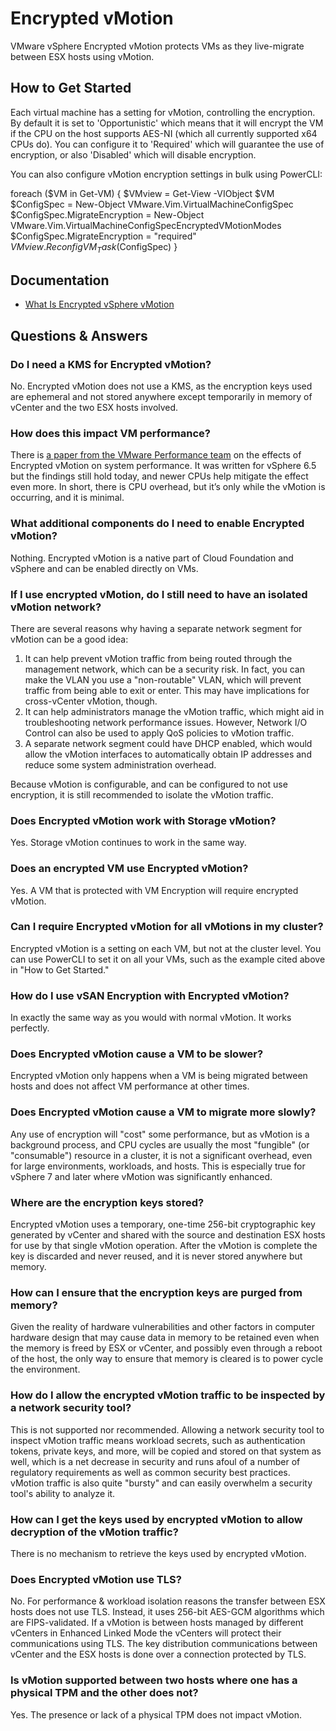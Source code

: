 # Encrypted vMotion

VMware vSphere Encrypted vMotion protects VMs as they live-migrate between ESX hosts using vMotion.

## How to Get Started

Each virtual machine has a setting for vMotion, controlling the encryption. By default it is set to 'Opportunistic' which means that it will encrypt the VM if the CPU on the host supports AES-NI (which all currently supported x64 CPUs do). You can configure it to 'Required' which will guarantee the use of encryption, or also 'Disabled' which will disable encryption.

You can also configure vMotion encryption settings in bulk using PowerCLI:

foreach ($VM in Get-VM) {
    $VMview = Get-View -VIObject $VM
    $ConfigSpec = New-Object VMware.Vim.VirtualMachineConfigSpec
    $ConfigSpec.MigrateEncryption = New-Object VMware.Vim.VirtualMachineConfigSpecEncryptedVMotionModes
    $ConfigSpec.MigrateEncryption = "required"
    $VMview.ReconfigVM_Task($ConfigSpec)
}

## Documentation

- [What Is Encrypted vSphere vMotion](https://techdocs.broadcom.com/us/en/vmware-cis/vsphere/vsphere/8-0/vcenter-and-host-management-8-0/migrating-virtual-machines-host-management/encrypted-vsphere-vmotion-host-management.html)

## Questions & Answers

### Do I need a KMS for Encrypted vMotion?

No. Encrypted vMotion does not use a KMS, as the encryption keys used are ephemeral and not stored anywhere except temporarily in memory of vCenter and the two ESX hosts involved.

### How does this impact VM performance?

There is [a paper from the VMware Performance team](https://www.vmware.com/content/dam/digitalmarketing/vmware/en/pdf/techpaper/performance/encrypted-vmotion-vsphere65-perf.pdf) on the effects of Encrypted vMotion on system performance. It was written for vSphere 6.5 but the findings still hold today, and newer CPUs help mitigate the effect even more. In short, there is CPU overhead, but it’s only while the vMotion is occurring, and it is minimal.

### What additional components do I need to enable Encrypted vMotion?

Nothing. Encrypted vMotion is a native part of Cloud Foundation and vSphere and can be enabled directly on VMs.

### If I use encrypted vMotion, do I still need to have an isolated vMotion network?

There are several reasons why having a separate network segment for vMotion can be a good idea:

1. It can help prevent vMotion traffic from being routed through the management network, which can be a security risk. In fact, you can make the VLAN you use a "non-routable" VLAN, which will prevent traffic from being able to exit or enter. This may have implications for cross-vCenter vMotion, though.
2. It can help administrators manage the vMotion traffic, which might aid in troubleshooting network performance issues. However, Network I/O Control can also be used to apply QoS policies to vMotion traffic.
3. A separate network segment could have DHCP enabled, which would allow the vMotion interfaces to automatically obtain IP addresses and reduce some system administration overhead.

Because vMotion is configurable, and can be configured to not use encryption, it is still recommended to isolate the vMotion traffic.

### Does Encrypted vMotion work with Storage vMotion?

Yes. Storage vMotion continues to work in the same way.

### Does an encrypted VM use Encrypted vMotion?

Yes. A VM that is protected with VM Encryption will require encrypted vMotion.

### Can I require Encrypted vMotion for all vMotions in my cluster?

Encrypted vMotion is a setting on each VM, but not at the cluster level. You can use PowerCLI to set it on all your VMs, such as the example cited above in "How to Get Started."

### How do I use vSAN Encryption with Encrypted vMotion?

In exactly the same way as you would with normal vMotion. It works perfectly.

### Does Encrypted vMotion cause a VM to be slower?

Encrypted vMotion only happens when a VM is being migrated between hosts and does not affect VM performance at other times.

### Does Encrypted vMotion cause a VM to migrate more slowly?

Any use of encryption will "cost" some performance, but as vMotion is a background process, and CPU cycles are usually the most "fungible" (or "consumable") resource in a cluster, it is not a significant overhead, even for large environments, workloads, and hosts. This is especially true for vSphere 7 and later where vMotion was significantly enhanced.

### Where are the encryption keys stored?

Encrypted vMotion uses a temporary, one-time 256-bit cryptographic key generated by vCenter and shared with the source and destination ESX hosts for use by that single vMotion operation. After the vMotion is complete the key is discarded and never reused, and it is never stored anywhere but memory.

### How can I ensure that the encryption keys are purged from memory?

Given the reality of hardware vulnerabilities and other factors in computer hardware design that may cause data in memory to be retained even when the memory is freed by ESX or vCenter, and possibly even through a reboot of the host, the only way to ensure that memory is cleared is to power cycle the environment.

### How do I allow the encrypted vMotion traffic to be inspected by a network security tool?

This is not supported nor recommended. Allowing a network security tool to inspect vMotion traffic means workload secrets, such as authentication tokens, private keys, and more, will be copied and stored on that system as well, which is a net decrease in security and runs afoul of a number of regulatory requirements as well as common security best practices. vMotion traffic is also quite "bursty" and can easily overwhelm a security tool's ability to analyze it.

### How can I get the keys used by encrypted vMotion to allow decryption of the vMotion traffic?

There is no mechanism to retrieve the keys used by encrypted vMotion.

### Does Encrypted vMotion use TLS?

No. For performance & workload isolation reasons the transfer between ESX hosts does not use TLS. Instead, it uses 256-bit AES-GCM algorithms which are FIPS-validated. If a vMotion is between hosts managed by different vCenters in Enhanced Linked Mode the vCenters will protect their communications using TLS. The key distribution communications between vCenter and the ESX hosts is done over a connection protected by TLS.

### Is vMotion supported between two hosts where one has a physical TPM and the other does not?

Yes. The presence or lack of a physical TPM does not impact vMotion.